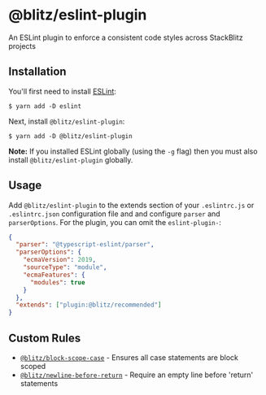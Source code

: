# @blitz/eslint-plugin

An ESLint plugin to enforce a consistent code styles across StackBlitz projects

## Installation

You'll first need to install [ESLint](http://eslint.org):

```
$ yarn add -D eslint
```

Next, install `@blitz/eslint-plugin`:

```
$ yarn add -D @blitz/eslint-plugin
```

**Note:** If you installed ESLint globally (using the `-g` flag) then you must also install `@blitz/eslint-plugin` globally.

## Usage

Add `@blitz/eslint-plugin` to the extends section of your `.eslintrc.js` or `.eslintrc.json` configuration file and
and configure `parser` and `parserOptions`. For the plugin, you can omit the `eslint-plugin-`:

```json
{
  "parser": "@typescript-eslint/parser",
  "parserOptions": {
    "ecmaVersion": 2019,
    "sourceType": "module",
    "ecmaFeatures": {
      "modules": true
    }
  },
  "extends": ["plugin:@blitz/recommended"]
}
```

## Custom Rules

- [`@blitz/block-scope-case`](https://github.com/stackblitz/eslint-plugin/blob/master/docs/rules/block-scope-case.md) - Ensures all case statements are block scoped
- [`@blitz/newline-before-return`](https://github.com/stackblitz/eslint-plugin/blob/master/docs/rules/newline-before-return.md) - Require an empty line before 'return' statements
